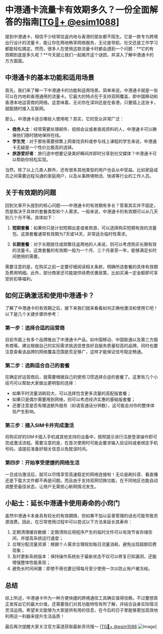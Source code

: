 # 中港通卡流量卡有效期多久？一份全面解答的指南[[TG💪+ @esim1088](https://t.me/s/esim1088)]

提到中港通卡，相信不少经常往返内地与香港的朋友都不陌生。它是一款专为跨境出行设计的流量卡，能让你在两地畅享网络服务，无论是导航、社交还是工作学习都能轻松搞定。然而，很多人在使用这款流量卡时都会遇到一个问题：**它的有效期到底是多久呢？**今天就让我们一起揭开这个谜团，并深入了解中港通卡的方方面面。

## 中港通卡的基本功能和适用场景

首先，我们来了解一下中港通卡的功能和适用场景。简单来说，中港通卡就是一张可以在内地和香港通用的流量卡。它最大的特点在于支持双网覆盖，即中国移动和香港本地运营商的网络。这意味着，无论你在深圳还是在香港，只要插上这张卡，就能随时接入互联网。

那么，中港通卡适合哪些人使用呢？其实，它的受众非常广泛：

- **商务人士**：经常需要处理邮件、视频会议或者查阅资料的人，中港通卡可以确保他们随时随地保持在线。
- **学生党**：对于那些需要频繁上网查找资料或参与线上课程的学生来说，中港通卡无疑是一个性价比极高的选择。
- **旅游爱好者**：旅行途中想要记录美好瞬间并即时分享到社交媒体？中港通卡可以帮助你轻松实现。

当然，除了以上几类人群外，还有很多其他类型的用户也会从中受益。比如家庭成员之间需要远程沟通的家庭用户，以及从事跨境物流、快递等行业的工作人员。

## 关于有效期的问题

回到文章开头提到的核心问题——中港通卡的有效期有多长？答案其实并不固定，而是取决于具体的套餐类型和个人需求。一般来说，中港通卡的有效期可以从几天到几个月不等。具体如下：

1. **短期套餐**：如果你只是计划短期出差或者旅游，可以选择购买短期有效的流量包。这类套餐通常有效期为7天或14天，非常适合临时性需求。
   
2. **长期套餐**：对于长期居住或频繁往返两地的人来说，则可以考虑购买长期有效的流量卡。这类套餐的有效期一般为一个月、三个月甚至一年，能够满足长时间使用的需要。

需要注意的是，在购买之前一定要仔细阅读相关条款，明确所选套餐的具体有效期及费用明细。此外，部分商家还可能提供续费优惠政策，比如买满一定金额即可享受折扣等福利。

## 如何正确激活和使用中港通卡？

了解了中港通卡的有效期之后，接下来我们就来看看如何正确地激活和使用它吧！以下是几个关键步骤供参考：

### 第一步：选择合适的运营商

目前市面上有多个品牌推出了中港通卡产品，如中国移动、中国联通以及第三方服务商等。建议根据自己的实际需求挑选信誉良好且服务质量较高的品牌。同时也要注意查看该品牌的网络覆盖范围是否足够广，这样才能保证信号稳定畅通。

### 第二步：选购适合自己的套餐

在确定好运营商后，就需要根据自己的使用习惯选择合适的套餐了。这里有几个小技巧可以帮助大家做出更明智的选择：

- 如果平时流量消耗较大，可以选择包含更多流量的高配版套餐；
- 如果只是偶尔需要用到网络，则可以考虑经济实惠的基础版套餐；
- 还要注意是否有赠送额外服务（如语音通话分钟数），这可能会对你的整体体验产生影响。

### 第三步：插入SIM卡并完成激活

将购买好的SIM卡插入手机或其他支持的设备中，按照提示进行注册登录操作即可完成激活流程。需要注意的是，在首次使用时可能会要求输入验证码或者绑定手机号码，请提前准备好相关信息以免耽误时间。

### 第四步：开始享受便捷的网络生活

一旦成功激活后，就可以尽情享受高速稳定的网络连接啦！无论是刷抖音、看直播还是下载大文件都不再是问题。而且由于支持双网切换功能，在不同地区也能自动调整至最佳状态，让用户无需担心断网情况发生。

## 小贴士：延长中港通卡使用寿命的小窍门

虽然中港通卡本身具有较长的有效期限，但如果不加以妥善管理的话也可能导致资源浪费。因此，在日常使用过程中可以尝试以下方法来延长其寿命：

1. 定期清理缓存数据：定期清除应用程序产生的临时文件可以有效节省存储空间，并提高系统运行速度；
2. 合理分配流量资源：根据个人需求合理规划每日流量消耗，避免出现超额扣费现象；
3. 及时更新系统版本：保持操作系统处于最新状态不仅可以修复已知漏洞，还能增强整体性能表现；
4. 避免长时间闲置：即使不用也要记得每月至少使用一次以防止账户被冻结。

## 总结

综上所述，中港通卡作为一种方便快捷的跨境通信工具确实值得信赖。不过要想真正发挥出它的最大价值，还需要我们对其功能特性有所了解，并结合自身实际情况灵活运用。希望本文能够为大家提供有用的信息，在今后的日子里能够更加高效地利用这一利器来提升生活品质！

最后再次提醒大家关注官方渠道获取最新资讯哦～ [[TG💪+ @esim1088](https://t.me/s/esim1088) ![Image](https://i.postimg.cc/4NQfJmqS/Snipaste-2025-05-13-00-14-12.png)]